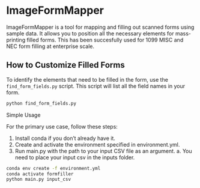 # ImageFormMapper

ImageFormMapper is a tool for mapping and filling out scanned forms using sample data. It allows you to position all the necessary elements for mass-printing filled forms.
This has been succesfully used for 1099 MISC and NEC form filling at enterprise scale.

## How to Customize Filled Forms

To identify the elements that need to be filled in the form, use the `find_form_fields.py` script. This script will list all the field names in your form.

```bash
python find_form_fields.py
```

Simple Usage

For the primary use case, follow these steps:

1. Install conda if you don’t already have it.
2. Create and activate the environment specified in environment.yml.
3. Run main.py with the path to your input CSV file as an argument.
  a. You need to place your input csv in the inputs folder.

```bash
conda env create -f environment.yml
conda activate formfiller
python main.py input_csv
```
